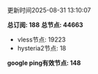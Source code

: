 更新时间2025-08-31 13:10:07

**总订阅: 188**
**总节点: 44663**
- vless节点: 19223
- hysteria2节点: 18

**google ping有效节点: 148**
